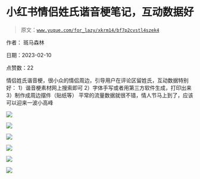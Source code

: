 # 小红书情侣姓氏谐音梗笔记，互动数据好

> 原文：[`www.yuque.com/for_lazy/xkrm14/bf7p2cvstl4szek4`](https://www.yuque.com/for_lazy/xkrm14/bf7p2cvstl4szek4)

作者： 斑马森林

日期：2023-02-10

点赞数：22

情侣姓氏谐音梗，很小众的情侣周边，引导用户在评论区留姓氏，互动数据特别好： 1）谐音梗素材网上搜索即可 2）字体手写或者用第三方软件生成，打印出来 3）制作成周边摆件（贴纸等） 平常的流量数据就很不错，情人节马上到了，应该可以迎来一波小高峰

![](img/2a3101bf12bac66af59aa02740d3a93d.png)

![](img/ab3ac8e5f557819c9aad59ea0f55a0ed.png)

![](img/c43e10ede6bcad3771346230e272befa.png)

![](img/b622357baf99196b3497c0f05c6eedd4.png)

![](img/cdb9778fc12f5e4d427fa0112263046a.png)

![](img/ca9694919d0a7dce57f5e669bfb31516.png)

